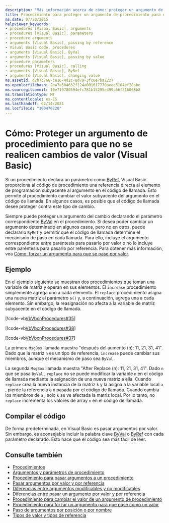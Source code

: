 ```yaml
---
description: 'Más información acerca de cómo: proteger un argumento de procedimiento contra cambios de valor (Visual Basic)'
title: Procedimiento para proteger un argumento de procedimiento para que no se realicen cambios de valor
ms.date: 07/20/2015
helpviewer_keywords:
- procedures [Visual Basic], arguments
- procedures [Visual Basic], parameters
- procedure arguments
- arguments [Visual Basic], passing by reference
- Visual Basic code, procedures
- arguments [Visual Basic], ByVal
- arguments [Visual Basic], passing by value
- procedure parameters
- procedures [Visual Basic], calling
- arguments [Visual Basic], ByRef
- arguments [Visual Basic], changing value
ms.assetid: d2b7c766-ce16-4d2c-8d79-3fc0e7ba2227
ms.openlocfilehash: 2e47a584632f124a001617770aeae5104ef20abe
ms.sourcegitcommit: 10e719780594efc781b15295e499c66f316068b8
ms.translationtype: MT
ms.contentlocale: es-ES
ms.lasthandoff: 02/14/2021
ms.locfileid: "100476220"
---
```

# <a name="how-to-protect-a-procedure-argument-against-value-changes-visual-basic"></a>Cómo: Proteger un argumento de procedimiento para que no se realicen cambios de valor (Visual Basic)

Si un procedimiento declara un parámetro como [ByRef](../../../language-reference/modifiers/byref.md), Visual Basic proporciona al código de procedimiento una referencia directa al elemento de programación subyacente al argumento en el código de llamada. Esto permite al procedimiento cambiar el valor subyacente del argumento en el código de llamada. En algunos casos, es posible que el código de llamada desee proteger contra este tipo de cambio.  
  
 Siempre puede proteger un argumento del cambio declarando el parámetro correspondiente [ByVal](../../../language-reference/modifiers/byval.md) en el procedimiento. Si desea poder cambiar un argumento determinado en algunos casos, pero no en otros, puede declararlo `ByRef` y permitir que el código de llamada determine el mecanismo de paso en cada llamada. Para ello, incluye el argumento correspondiente entre paréntesis para pasarlo por valor o no lo incluye entre paréntesis para pasarlo por referencia. Para obtener más información, vea [Cómo: forzar un argumento para que se pase por valor](./how-to-force-an-argument-to-be-passed-by-value.md).  
  
## <a name="example"></a>Ejemplo  

 En el ejemplo siguiente se muestran dos procedimientos que toman una variable de matriz y operan en sus elementos. El `increase` procedimiento simplemente agrega uno a cada elemento. El `replace` procedimiento asigna una nueva matriz al parámetro `a()` y, a continuación, agrega una a cada elemento. Sin embargo, la reasignación no afecta a la variable de matriz subyacente en el código de llamada.  
  
 [!code-vb[VbVbcnProcedures#35](~/samples/snippets/visualbasic/VS_Snippets_VBCSharp/VbVbcnProcedures/VB/Class1.vb#35)]  
  
 [!code-vb[VbVbcnProcedures#38](~/samples/snippets/visualbasic/VS_Snippets_VBCSharp/VbVbcnProcedures/VB/Class1.vb#38)]  
  
 [!code-vb[VbVbcnProcedures#37](~/samples/snippets/visualbasic/VS_Snippets_VBCSharp/VbVbcnProcedures/VB/Class1.vb#37)]  
  
 La primera `MsgBox` llamada muestra "después del aumento (n): 11, 21, 31, 41". Dado que la matriz `n` es un tipo de referencia, `increase` puede cambiar sus miembros, aunque el mecanismo de paso sea `ByVal` .  
  
 La segunda `MsgBox` llamada muestra "After Replace (n): 11, 21, 31, 41". Dado `n` que se pasa `ByVal` , `replace` no se puede modificar la variable `n` en el código de llamada mediante la asignación de una nueva matriz a ella. Cuando `replace` crea la nueva instancia de la matriz `k` y la asigna a la variable local `a` , pierde la referencia a `n` pasada por el código de llamada. Cuando cambia los miembros de `a` , solo `k` se ve afectada la matriz local. Por lo tanto, no `replace` incrementa los valores de array `n` en el código de llamada.  
  
## <a name="compile-the-code"></a>Compilar el código  

 De forma predeterminada, en Visual Basic es pasar argumentos por valor. Sin embargo, es aconsejable incluir la palabra clave [ByVal](../../../language-reference/modifiers/byval.md) o [ByRef](../../../language-reference/modifiers/byref.md) con cada parámetro declarado. Esto hace que el código sea más fácil de leer.  
  
## <a name="see-also"></a>Consulte también

- [Procedimientos](./index.md)
- [Argumentos y parámetros de procedimiento](./procedure-parameters-and-arguments.md)
- [Procedimiento para pasar argumentos a un procedimiento](./how-to-pass-arguments-to-a-procedure.md)
- [Pasar argumentos por valor y por referencia](./passing-arguments-by-value-and-by-reference.md)
- [Diferencias entre argumentos modificables y no modificables](./differences-between-modifiable-and-nonmodifiable-arguments.md)
- [Diferencias entre pasar un argumento por valor y por referencia](./differences-between-passing-an-argument-by-value-and-by-reference.md)
- [Procedimiento para cambiar el valor de un argumento de procedimiento](./how-to-change-the-value-of-a-procedure-argument.md)
- [Procedimiento para forzar un argumento para que pase como un valor](./how-to-force-an-argument-to-be-passed-by-value.md)
- [Paso de argumentos por posición o por nombre](./passing-arguments-by-position-and-by-name.md)
- [Tipos de valor y tipos de referencia](../data-types/value-types-and-reference-types.md)
